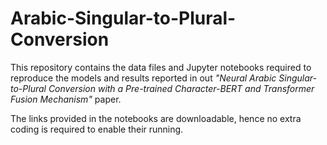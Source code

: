 # Arabic-Singular-to-Plural-Conversion

This repository contains the data files and Jupyter notebooks required to reproduce the models and results reported in out *"Neural Arabic Singular-to-Plural Conversion with a Pre-trained Character-BERT and Transformer Fusion Mechanism"* paper.

The links provided in the notebooks are downloadable, hence no extra coding is required to enable their running.
